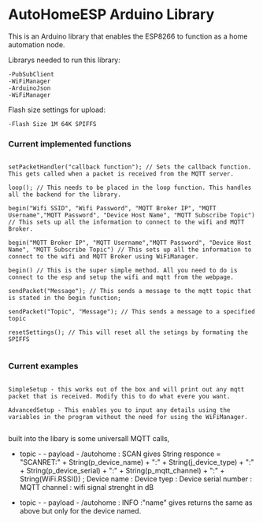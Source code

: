 # AutoHomeESP Arduino Library
This is an Arduino library that enables the ESP8266 to function as a home automation node.

Librarys needed to run this library:

	-PubSubClient
	-WiFiManager
	-ArduinoJson
	-WiFiManager
	
Flash size settings for upload:

	-Flash Size 1M 64K SPIFFS

### Current implemented functions

```

setPacketHandler("callback function"); // Sets the callback function. This gets called when a packet is received from the MQTT server.

loop(); // This needs to be placed in the loop function. This handles all the backend for the library.

begin("Wifi SSID", "Wifi Password", "MQTT Broker IP", "MQTT Username","MQTT Password", "Device Host Name", "MQTT Subscribe Topic") // This sets up all the information to connect to the wifi and MQTT Broker.

begin("MQTT Broker IP", "MQTT Username","MQTT Password", "Device Host Name", "MQTT Subscribe Topic") // This sets up all the information to connect to the wifi and MQTT Broker using WiFiManager.

begin() // This is the super simple method. All you need to do is connect to the esp and setup the wifi and mqtt from the webpage.

sendPacket("Message"); // This sends a message to the mqtt topic that is stated in the begin function;

sendPacket("Topic", "Message"); // This sends a message to a specified topic

resetSettings(); // This will reset all the setings by formating the SPIFFS


```

### Current examples

```

SimpleSetup - this works out of the box and will print out any mqtt packet that is received. Modify this to do what evere you want.

AdvancedSetup - This enables you to input any details using the variables in the program without the need for using the WiFiManager. 


```

built into the libary is some universall MQTT calls, 
- topic - - payload - 
/autohome : SCAN 
	gives
		String responce = "SCANRET:" + String(p_device_name) + ":" + String(j_device_type) + ":" + String(p_device_serial) + ":" + String(p_mqtt_channel) + ":" + String(WiFi.RSSI()) ;
		Device name : Device tyep : Device serial number : MQTT channel : wifi signal strenght in dB

- topic - - payload -
/autohome : INFO :"name"
	gives
		returns the same as above but only for the device named.
